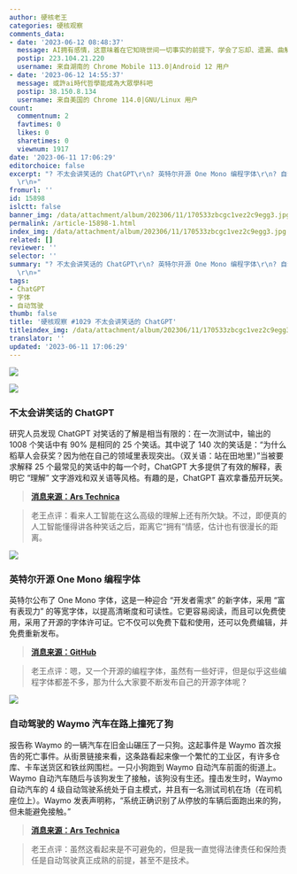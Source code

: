 ```yaml
---
author: 硬核老王
categories: 硬核观察
comments_data:
- date: '2023-06-12 08:48:37'
  message: AI拥有感情，这意味着在它知晓世间一切事实的前提下，学会了忘却、遗漏、曲解、自骄和偏见，等等等等，如同它要把自己看作一个人类，拥有与我们相同的道德标准、人性弱点。
  postip: 223.104.21.220
  username: 来自湖南的 Chrome Mobile 113.0|Android 12 用户
- date: '2023-06-12 14:55:37'
  message: 或許ai時代哲學能成為大眾學科吧
  postip: 38.150.8.134
  username: 来自美国的 Chrome 114.0|GNU/Linux 用户
count:
  commentnum: 2
  favtimes: 0
  likes: 0
  sharetimes: 0
  viewnum: 1917
date: '2023-06-11 17:06:29'
editorchoice: false
excerpt: "? 不太会讲笑话的 ChatGPT\r\n? 英特尔开源 One Mono 编程字体\r\n? 自动驾驶的 Waymo 汽车在路上撞死了狗\r\n»
  \r\n»"
fromurl: ''
id: 15898
islctt: false
banner_img: /data/attachment/album/202306/11/170533zbcgc1vez2c9egg3.jpg
permalink: /article-15898-1.html
index_img: /data/attachment/album/202306/11/170533zbcgc1vez2c9egg3.jpg
related: []
reviewer: ''
selector: ''
summary: "? 不太会讲笑话的 ChatGPT\r\n? 英特尔开源 One Mono 编程字体\r\n? 自动驾驶的 Waymo 汽车在路上撞死了狗\r\n»
  \r\n»"
tags:
- ChatGPT
- 字体
- 自动驾驶
thumb: false
title: '硬核观察 #1029 不太会讲笑话的 ChatGPT'
titleindex_img: /data/attachment/album/202306/11/170533zbcgc1vez2c9egg3.jpg
translator: ''
updated: '2023-06-11 17:06:29'
---
```


![](/data/attachment/album/202306/11/170533zbcgc1vez2c9egg3.jpg)


![](/data/attachment/album/202306/11/170544l55i1p8j8xybmimw.jpg)


### 不太会讲笑话的 ChatGPT


研究人员发现 ChatGPT 对笑话的了解是相当有限的：在一次测试中，输出的 1008 个笑话中有 90% 是相同的 25 个笑话。其中说了 140 次的笑话是：“为什么稻草人会获奖？因为他在自己的领域里表现突出。（双关语：站在田地里）”当被要求解释 25 个最常见的笑话中的每一个时，ChatGPT 大多提供了有效的解释，表明它 “理解” 文字游戏和双关语等风格。有趣的是，ChatGPT 喜欢拿番茄开玩笑。



> 
> **[消息来源：Ars Technica](https://arstechnica.com/information-technology/2023/06/researchers-discover-that-chatgpt-prefers-repeating-25-jokes-over-and-over/)**
> 
> 
> 



> 
> 老王点评：看来人工智能在这么高级的理解上还有所欠缺。不过，即便真的人工智能懂得讲各种笑话之后，距离它“拥有”情感，估计也有很漫长的距离。
> 
> 
> 


![](/data/attachment/album/202306/11/170559bbx49oyb0berhwb9.jpg)


### 英特尔开源 One Mono 编程字体


英特尔公布了 One Mono 字体，这是一种迎合 “开发者需求” 的新字体，采用 “富有表现力” 的等宽字体，以提高清晰度和可读性。它更容易阅读，而且可以免费使用，采用了开源的字体许可证。它不仅可以免费下载和使用，还可以免费编辑，并免费重新发布。



> 
> **[消息来源：GitHub](https://github.com/intel/intel-one-mono)**
> 
> 
> 



> 
> 老王点评：嗯，又一个开源的编程字体，虽然有一些好评，但是似乎这些编程字体都差不多，那为什么大家要不断发布自己的开源字体呢？
> 
> 
> 


![](/data/attachment/album/202306/11/170613otwsmszahh8nsy8m.jpg)


### 自动驾驶的 Waymo 汽车在路上撞死了狗


报告称 Waymo 的一辆汽车在旧金山碾压了一只狗。这起事件是 Waymo 首次报告的死亡事件。从街景链接来看，这条路看起来像一个繁忙的工业区，有许多仓库、卡车送货区和铁丝网围栏。一只小狗跑到 Waymo 自动汽车前面的街道上。Waymo 自动汽车随后与该狗发生了接触，该狗没有生还。撞击发生时，Waymo 自动汽车的 4 级自动驾驶系统处于自主模式，并且有一名测试司机在场（在司机座位上）。Waymo 发表声明称，“系统正确识别了从停放的车辆后面跑出来的狗，但未能避免接触。”



> 
> **[消息来源：Ars Technica](https://arstechnica.com/gadgets/2023/06/autonomous-waymo-car-runs-over-dog-in-san-francisco/)**
> 
> 
> 



> 
> 老王点评：虽然这看起来是不可避免的，但是我一直觉得法律责任和保险责任是自动驾驶真正成熟的前提，甚至不是技术。
> 
> 
>